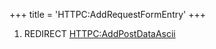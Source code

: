 +++
title = 'HTTPC:AddRequestFormEntry'
+++

1.  REDIRECT [HTTPC:AddPostDataAscii](HTTPC:AddPostDataAscii "wikilink")
